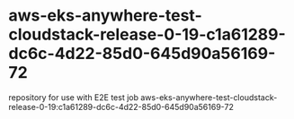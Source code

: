 # aws-eks-anywhere-test-cloudstack-release-0-19-c1a61289-dc6c-4d22-85d0-645d90a56169-72
repository for use with E2E test job aws-eks-anywhere-test-cloudstack-release-0-19:c1a61289-dc6c-4d22-85d0-645d90a56169-72
